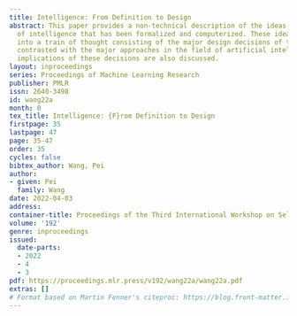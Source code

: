 ```yaml
---
title: Intelligence: From Definition to Design
abstract: This paper provides a non-technical description of the ideas behind a model
  of intelligence that has been formalized and computerized. These ideas are organized
  into a train of thought consisting of the major design decisions of the model and
  contrasted with the major approaches in the field of artificial intelligence. The
  implications of these decisions are also discussed.
layout: inproceedings
series: Proceedings of Machine Learning Research
publisher: PMLR
issn: 2640-3498
id: wang22a
month: 0
tex_title: Intelligence: {F}rom Definition to Design
firstpage: 35
lastpage: 47
page: 35-47
order: 35
cycles: false
bibtex_author: Wang, Pei
author:
- given: Pei
  family: Wang
date: 2022-04-03
address:
container-title: Proceedings of the Third International Workshop on Self-Supervised Learning
volume: '192'
genre: inproceedings
issued:
  date-parts:
  - 2022
  - 4
  - 3
pdf: https://proceedings.mlr.press/v192/wang22a/wang22a.pdf
extras: []
# Format based on Martin Fenner's citeproc: https://blog.front-matter.io/posts/citeproc-yaml-for-bibliographies/
---
```

